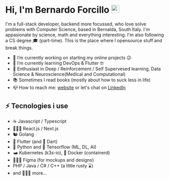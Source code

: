 # Hi, I'm Bernardo Forcillo  <img src="https://media.giphy.com/media/hvRJCLFzcasrR4ia7z/giphy.gif" width="25px">

I'm a full-stack developer, backend more focussed, who love solve problems with Computer Science, based in Bernalda, South Italy. I'm appasionate by science, math and everything interesting. I'm also following a CS degree 🎓 (part-time). This is the place where I opensource stuff and break things.

- 🔭 I’m currently working on starting my online projects 😉
- 🌱 I’m currently learning DevOps & Flutter 🤓
- 📑 Enthusiast in Deep / Reinforcement / Self Supervesed learning, Data Science & Neuroscience(Medical and Computational)
- 📚 Sometimes I read books (mostly about how to suck less in life)
- 📪 How to reach me: [website](bernardoforcillo.com) or let's chat on [LinkedIn](https://www.linkedin.com/in/bernardoforcillo/)


## ⚡ Tecnologies i use
- ☕ Javascript / Typescript
- 🧑🏻‍💻 React.js / Next.js
- 🐿️ Golang
- 🦜 Flutter (and 🦚 Dart)
- 🐍 Python and 🧠 Tensorflow (ML, DL, AI)
- 🛥️ Kubernetes (k3s-io), 🐳 Docker (containerd)
- 🧑🏻‍🎨 Figma (for mockups and designs)
- PHP / Java / C# / C++ (a little rusty ⌛)
- and 🧑🏻‍💻 more...
